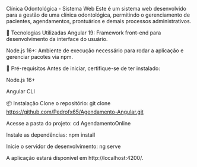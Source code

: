 Clínica Odontológica - Sistema Web
Este é um sistema web desenvolvido para a gestão de uma clínica odontológica, permitindo o gerenciamento de pacientes, agendamentos, prontuários e demais processos administrativos.

🚀 Tecnologias Utilizadas
Angular 19: Framework front-end para desenvolvimento da interface do usuário.

Node.js 16+: Ambiente de execução necessário para rodar a aplicação e gerenciar pacotes via npm.

📌 Pré-requisitos
Antes de iniciar, certifique-se de ter instalado:

Node.js 16+

Angular CLI

📦 Instalação 
Clone o repositório:
git clone https://github.com/Pedrofx65/Agendamento-Angular.git

Acesse a pasta do projeto:
cd AgendamentoOnline

Instale as dependências:
npm install

Inicie o servidor de desenvolvimento:
ng serve

A aplicação estará disponível em http://localhost:4200/.
